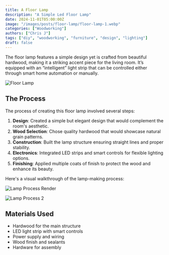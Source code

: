 ```yaml
---
title: A Floor Lamp
description: "A Simple Led Floor Lamp"
date: 2024-11-01T05:00:00Z
image: "/images/posts/floor-lamp/floor-lamp-1.webp"
categories: ["Woodworking"]
authors: ["Chris J"]
tags: ["diy", "woodworking", "furniture", "design", "lighting"]
draft: false
---
```


The floor lamp features a simple design yet is crafted from beautiful hardwood, making it a striking accent piece for the living room. It’s equipped with an “intelligent” light strip that can be controlled either through smart home automation or manually.

![Floor Lamp](/images/posts/floor-lamp/floor-lamp-plans.webp)

## The Process

The process of creating this floor lamp involved several steps:

1. **Design**: Created a simple but elegant design that would complement the room's aesthetic.
2. **Wood Selection**: Chose quality hardwood that would showcase natural grain patterns.
3. **Construction**: Built the lamp structure ensuring straight lines and proper stability.
4. **Electronics**: Integrated LED strips and smart controls for flexible lighting options.
5. **Finishing**: Applied multiple coats of finish to protect the wood and enhance its beauty.

Here's a visual walkthrough of the lamp-making process:

![Lamp Process Render](/images/posts/floor-lamp/floor-lamp-render.webp)

![Lamp Process 2](/images/posts/floor-lamp/floor-lamp-2.webp)

## Materials Used

- Hardwood for the main structure
- LED light strip with smart controls
- Power supply and wiring
- Wood finish and sealants
- Hardware for assembly
